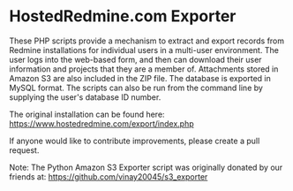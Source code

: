 # HostedRedmine.com Exporter

These PHP scripts provide a mechanism to extract and export records from Redmine installations for individual users in a multi-user environment. The user logs into the web-based form, and then can download their user information and projects that they are a member of. Attachments stored in Amazon S3 are also included in the ZIP file. The database is exported in MySQL format. The scripts can also be run from the command line by supplying the user's database ID number.

The original installation can be found here:
https://www.hostedredmine.com/export/index.php

If anyone would like to contribute improvements, please create a pull request.

Note: The Python Amazon S3 Exporter script was originally donated by our friends at:
https://github.com/vinay20045/s3_exporter

